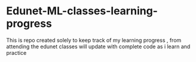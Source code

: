 # Edunet-ML-classes-learning-progress
This is repo created solely to keep track of my learning progress  , from attending the edunet classes
will update with complete code as i learn and practice

